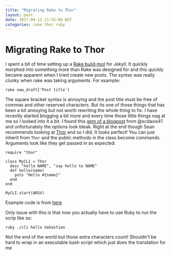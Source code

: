 ```yaml
---
title: "Migrating Rake to Thor"
layout: post
date: 2017-09-13 11:55:09 BST
categories: rake thor ruby
---
```


# Migrating Rake to Thor
I spent a bit of time setting up a [Rake build-tool](https://github.com/SebastianCarroll/jekyll-rakefile) for Jekyll. It quickly morphed into something more than Rake was designed for and this quickly became apparent when I tried create new posts. The syntax was really clunky when rake was taking arguments. For example:

```
rake new_draft['Post title']
```

The square bracket syntax is annoying and the post title must be free of commas and other reserved characters.
But its one of those things that has been a bit annoying but not worth rewriting the whole thing to fix.
I have recently started blogging a bit more and every time those little things nag at me so I looked into it a bit. I found this [gem of a blogpost](http://cobwwweb.com/4-ways-to-pass-arguments-to-a-rake-task) from @scdavis41 and unfortunately the options look bleak. Right at the end though Sean recommends looking at [Thor](https://github.com/erikhuda/thor) and so I did. It looks perfect! You can just inherit from `Thor` and the public methods in the class become commands. Arguments look like they get passed in as expected:

```
require "thor"
 
class MyCLI < Thor
  desc "hello NAME", "say hello to NAME"
  def hello(name)
    puts "Hello #{name}"
  end
end

MyCLI.start(ARGV)
```

Example code is from [here](http://whatisthor.com/)

Only issue with this is that now you actually have to use Ruby to run the scrip like so:

```
ruby ./cli hello Sebastian
```

Not the end of the world but those extra characters count! Shouldn't be hard to wrap in an executable bash script which just does the translation for me
